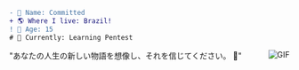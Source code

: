 ```diff
- 📝 Name: Committed
+ 🌎 Where I live: Brazil!
! 🧠 Age: 15
# 🧪 Currently: Learning Pentest
```
<img align="right" alt="GIF" src="https://cdn.discordapp.com/attachments/783731417783861298/795255492581785610/tumblr_f20aacf7843c9bf720aad33030d5caee_5fd73b6e_1280.gif?width=405&height=241"/>

"あなたの人生の新しい物語を想像し、それを信じてください。 🖤" 

<!--
**SystemsFrozen/SystemsFrozen** is a ✨ _special_ ✨ repository because its `README.md` (this file) appears on your GitHub profile.

